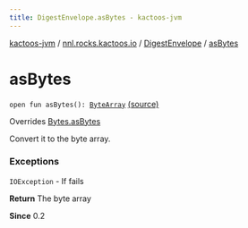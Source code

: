 ```yaml
---
title: DigestEnvelope.asBytes - kactoos-jvm
---
```


[kactoos-jvm](../../index.html) / [nnl.rocks.kactoos.io](../index.html) / [DigestEnvelope](index.html) / [asBytes](./as-bytes.html)

# asBytes

`open fun asBytes(): `[`ByteArray`](https://kotlinlang.org/api/latest/jvm/stdlib/kotlin/-byte-array/index.html) [(source)](https://github.com/neonailol/kactoos/blob/master/kactoos-jvm/src/main/kotlin/nnl/rocks/kactoos/io/DigestEnvelope.kt#L35)

Overrides [Bytes.asBytes](../../nnl.rocks.kactoos/-bytes/as-bytes.html)

Convert it to the byte array.

### Exceptions

`IOException` - If fails

**Return**
The byte array

**Since**
0.2


